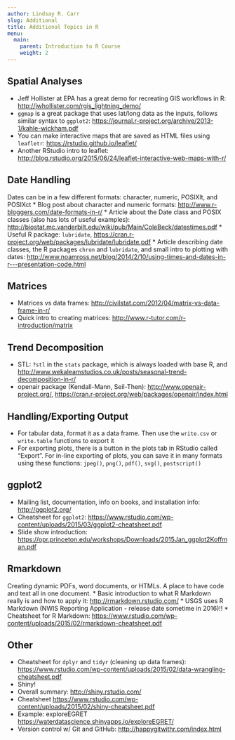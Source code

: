 ```yaml
---
author: Lindsay R. Carr
slug: Additional
title: Additional Topics in R
menu:
  main:
    parent: Introduction to R Course
    weight: 2
---
```

Spatial Analyses
----------------

-   Jeff Hollister at EPA has a great demo for recreating GIS workflows in R: <http://jwhollister.com/rgis_lightning_demo/>
-   `ggmap` is a great package that uses lat/long data as the inputs, follows similar syntax to `ggplot2`: <https://journal.r-project.org/archive/2013-1/kahle-wickham.pdf>
-   You can make interactive maps that are saved as HTML files using `leafletr`: <https://rstudio.github.io/leaflet/>
-   Another RStudio intro to leaflet: <http://blog.rstudio.org/2015/06/24/leaflet-interactive-web-maps-with-r/>

Date Handling
-------------

Dates can be in a few different formats: character, numeric, POSIXlt, and POSIXct \* Blog post about character and numeric formats: <http://www.r-bloggers.com/date-formats-in-r/> \* Article about the Date class and POSIX classes (also has lots of useful examples): <http://biostat.mc.vanderbilt.edu/wiki/pub/Main/ColeBeck/datestimes.pdf> \* Useful R package: `lubridate`, <https://cran.r-project.org/web/packages/lubridate/lubridate.pdf> \* Article describing date classes, the R packages `chron` and `lubridate`, and small intro to plotting with dates: <http://www.noamross.net/blog/2014/2/10/using-times-and-dates-in-r---presentation-code.html>

Matrices
--------

-   Matrices vs data frames: <http://civilstat.com/2012/04/matrix-vs-data-frame-in-r/>
-   Quick intro to creating matrices: <http://www.r-tutor.com/r-introduction/matrix>

Trend Decomposition
-------------------

-   STL: `?stl` in the `stats` package, which is always loaded with base R, and <http://www.wekaleamstudios.co.uk/posts/seasonal-trend-decomposition-in-r/>
-   openair package (Kendall-Mann, Seil-Then): <http://www.openair-project.org/>, <https://cran.r-project.org/web/packages/openair/index.html>

Handling/Exporting Output
-------------------------

-   For tabular data, format it as a data frame. Then use the `write.csv` or `write.table` functions to export it
-   For exporting plots, there is a button in the plots tab in RStudio called “Export”. For in-line exporting of plots, you can save it in many formats using these functions: `jpeg()`, `png()`, `pdf()`, `svg()`, `postscript()`

ggplot2
-------

-   Mailing list, documentation, info on books, and installation info: <http://ggplot2.org/>
-   Cheatsheet for `ggplot2`: <https://www.rstudio.com/wp-content/uploads/2015/03/ggplot2-cheatsheet.pdf>
-   Slide show introduction: <https://opr.princeton.edu/workshops/Downloads/2015Jan_ggplot2Koffman.pdf>

Rmarkdown
---------

Creating dynamic PDFs, word documents, or HTMLs. A place to have code and text all in one document. \* Basic introduction to what R Markdown really is and how to apply it: <http://rmarkdown.rstudio.com/> \* USGS uses R Markdown (NWIS Reporting Application - release date sometime in 2016)!! \* Cheatsheet for R Markdown: <https://www.rstudio.com/wp-content/uploads/2015/02/rmarkdown-cheatsheet.pdf>

Other
-----

-   Cheatsheet for `dplyr` and `tidyr` (cleaning up data frames): <https://www.rstudio.com/wp-content/uploads/2015/02/data-wrangling-cheatsheet.pdf>
-   Shiny!
-   Overall summary: <http://shiny.rstudio.com/>
-   Cheatsheet <https://www.rstudio.com/wp-content/uploads/2015/02/shiny-cheatsheet.pdf>
-   Example: exploreEGRET <https://waterdatascience.shinyapps.io/exploreEGRET/>
-   Version control w/ Git and GitHub: <http://happygitwithr.com/index.html>

